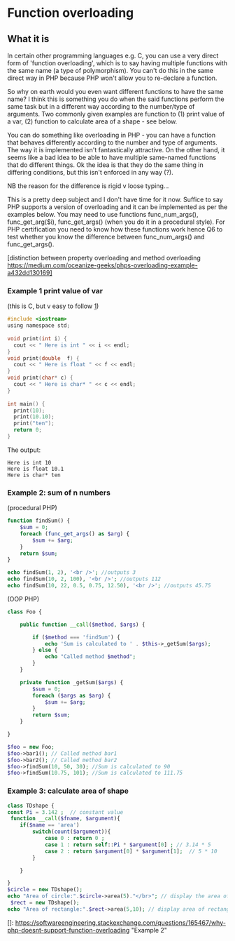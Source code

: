 # Function overloading

## What it is

In certain other programming languages e.g. C, you can use a very direct form of 'function overloading', which is to say having multiple functions with the same name (a type of polymorphism). You can't do this in the same direct way in PHP because PHP won't allow you to re-declare a function.

So why on earth would you even want different functions to have the same name? I think this is something you do when the said functions perform the same task but in a different way according to the number/type of arguments. Two commonly given examples are function to (1) print value of a var, (2) function to calculate area of a shape - see below. 

You can do something like overloading in PHP - you can have a function that behaves differently according to the number and type of arguments. The way it is implemented isn't fantastically attractive. On the other hand, it seems like a bad idea to be able to have multiple same-named functions that do different things. Ok the idea is that they do the same thing in differing conditions, but this isn't enforced in any way (?). 

NB the reason for the difference is rigid v loose typing...

This is a pretty deep subject and I don't have time for it now. Suffice to say PHP supports a version of overloading and it can be implemented as per the examples below. You may need to use functions func_num_args(), func_get_arg($i), func_get_args() (when you do it in a procedural style). For PHP certification you need to know how these functions work hence Q6 to test whether you know the difference between func_num_args() and func_get_args().

[distinction between property overloading and method overloading https://medium.com/oceanize-geeks/phps-overloading-example-a432dd130169]

### Example 1 print value of var

(this is C, but v easy to follow [1][])

```c
#include <iostream>
using namespace std;
 
void print(int i) {
  cout << " Here is int " << i << endl;
}
void print(double  f) {
  cout << " Here is float " << f << endl;
}
void print(char* c) {
  cout << " Here is char* " << c << endl;
}
 
int main() {
  print(10);
  print(10.10);
  print("ten");
  return 0;
}
```

The output:

```
Here is int 10 
Here is float 10.1 
Here is char* ten 
```

### Example 2: sum of n numbers

(procedural PHP)

```php
function findSum() {
    $sum = 0;
    foreach (func_get_args() as $arg) {
        $sum += $arg;
    }
    return $sum;
}

echo findSum(1, 2), '<br />'; //outputs 3
echo findSum(10, 2, 100), '<br />'; //outputs 112
echo findSum(10, 22, 0.5, 0.75, 12.50), '<br />'; //outputs 45.75
```

(OOP PHP)

```php
class Foo {

    public function __call($method, $args) {

        if ($method === 'findSum') {
            echo 'Sum is calculated to ' . $this->_getSum($args);
        } else {
            echo "Called method $method";
        }
    }

    private function _getSum($args) {
        $sum = 0;
        foreach ($args as $arg) {
            $sum += $arg;
        }
        return $sum;
    }

}

$foo = new Foo;
$foo->bar1(); // Called method bar1
$foo->bar2(); // Called method bar2
$foo->findSum(10, 50, 30); //Sum is calculated to 90
$foo->findSum(10.75, 101); //Sum is calculated to 111.75
```



### Example 3: calculate area of shape

```php
class TDshape {
const Pi = 3.142 ;  // constant value
 function __call($fname, $argument){
    if($name == 'area')
        switch(count($argument)){
            case 0 : return 0 ;
            case 1 : return self::Pi * $argument[0] ; // 3.14 * 5
            case 2 : return $argument[0] * $argument[1];  // 5 * 10
        }

    }

}
$circle = new TDshape();
echo "Area of circle:".$circle->area(5)."</br>"; // display the area of circle
 $rect = new TDshape();
echo "Area of rectangle:".$rect->area(5,10); // display area of rectangle
```



[1]: https://www.geeksforgeeks.org/function-overloading-c/
[2]: https://www.mindstick.com/Articles/12162/overloading-and-overriding-in-php	"Example 3"
[]: https://softwareengineering.stackexchange.com/questions/165467/why-php-doesnt-support-function-overloading	"Example 2"


